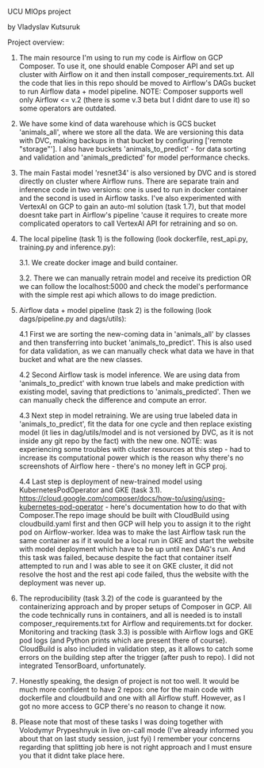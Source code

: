 UCU MlOps project 

by Vladyslav Kutsuruk

Project overview:
1. The main resource I'm using to run my code is Airflow on GCP Composer. To use it, one should enable Composer API and 
set up cluster with Airflow on it and then install composer_requirements.txt. All the code that lies in this repo should
be moved to Airflow's DAGs bucket to run Airflow data + model pipeline. NOTE: Composer supports well only Airflow <= v.2 (there
is some v.3 beta but I didnt dare to use it) so some operators are outdated.
2. We have some kind of data warehouse which is GCS bucket 'animals_all', where we store all the data. 
We are versioning this data with DVC, making backups in that bucket by configuring ['remote "storage"']. 
I also have buckets 'animals_to_predict' - for data sorting and validation and 'animals_predicted' for model performance checks. 
3. The main Fastai model 'resnet34' is also versioned by DVC and is stored directly on cluster where Airflow runs. There are separate 
train and inference code in two versions: one is used to run in docker container and the second is used in
Airflow tasks. I've also experimented with VertexAI on GCP to gain an auto-ml solution (task 1.7), but that model doesnt take part
in Airflow's pipeline 'cause it requires to create more complicated operators to call VertexAI API for retraining and so on. 
3. The local pipeline (task 1) is the following (look dockerfile, rest_api.py, training.py and inference.py):

    3.1. We create docker image and build container.
    
    3.2. There we can manually retrain model and receive its prediction OR we can follow the localhost:5000 and
    check the model's performance with the simple rest api which allows to do image prediction.
4. Airflow data + model pipeline (task 2) is the following (look dags/pipeline.py and dags/utils):

    4.1 First we are sorting the new-coming data in 'animals_all' by classes and then transferring into bucket
     'animals_to_predict'. This is also used for data validation, as we can manually check what data we have
     in that bucket and what are the new classes.
     
    4.2 Second Airflow task is model inference. We are using data from 'animals_to_predict' with known true labels and
    make prediction with existing model, saving that predictions to 'animals_predicted'. Then we can manually check
    the difference and compute an error.
    
    4.3 Next step in model retraining. We are using true labeled data in 'animals_to_predict', fit the data for one cycle
    and then replace existing model (it lies in dag/utils/model and is not versioned by DVC, as it is not inside any git repo
    by the fact) with the new one. NOTE: was experiencing some troubles with cluster resources at this step - had to
    increase its computational power which is the reason why there's no screenshots of Airflow here - there's no money
    left in GCP proj.
    
    4.4 Last step is deployment of new-trained model using KubernetesPodOperator and GKE (task 3.1).
     https://cloud.google.com/composer/docs/how-to/using/using-kubernetes-pod-operator - here's documentation how to do that
     with Composer.The repo image should be built with CloudBuild using cloudbuild.yaml first and then GCP will help you to assign it to the
     right pod on Airflow-worker.
     Idea was to make the last Airflow task
    run the same container as if it would be a local run in GKE and start the website with model deployment which have to
    be up until nex DAG's run. And this task was failed, because despite the fact that container itself attempted to run
    and I was able to see it on GKE cluster, it did not resolve the host and the rest api code failed, thus the website with 
    the deployment was never up.
    
5. The reproducibility (task 3.2) of the code is guaranteed by the containerizing approach and by proper setups of Composer in GCP.
All the code technically runs in containers, and all is needed is to install composer_requirements.txt for Airflow and 
requirements.txt for docker. Monitoring and tracking (task 3.3) is possible with Airflow logs and GKE pod logs (and Python
prints which are present there of course). CloudBuild is also included in validation step, as it allows to catch some errors
on the building step after the trigger (after push to repo).
 I did not integrated TensorBoard, unfortunately.

6. Honestly speaking, the design of project is not too well. It would be much more confident to have 2 repos:
one for the main code with dockerfile and cloudbuild and one with all Airflow stuff. However, as I got no more
access to GCP there's no reason to change it now. 

7. Please note that most of these tasks I was doing together with Volodymyr Prypeshnyuk in live on-call mode 
(I've already informed you about that on last study session, just fyi) 
I remember your concerns regarding that splitting job here is not right approach and I must ensure you that it didnt take place here.


    